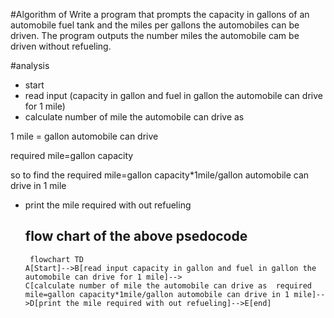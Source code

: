 #Algorithm of
Write a program that prompts the capacity in gallons of an automobile fuel tank and the miles per gallons
the automobiles can be driven. The program outputs the number miles the automobile cam be driven
without refueling.

#analysis

* start
* read input (capacity in gallon and fuel in gallon the automobile can drive for 1 mile)
* calculate number of mile the automobile can drive as
  
 1 mile = gallon automobile can drive
  
  required mile=gallon capacity
  
  so to find the required mile=gallon capacity*1mile/gallon automobile can drive in 1 mile
  * print the mile required with out refueling

    ## flow chart of the above psedocode
    ```mermaid
     flowchart TD
    A[Start]-->B[read input capacity in gallon and fuel in gallon the automobile can drive for 1 mile]-->
    C[calculate number of mile the automobile can drive as  required mile=gallon capacity*1mile/gallon automobile can drive in 1 mile]-->D[print the mile required with out refueling]-->E[end]
  
